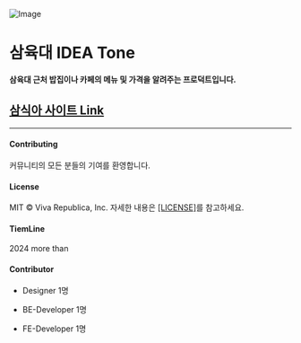 ![Image](https://github.com/user-attachments/assets/69777d5d-9e90-4710-87c4-8ac42d6453ba)

# 삼육대 IDEA Tone

<b>
삼육대 근처 밥집이나 카페의
메뉴 및 가격을 알려주는 프로덕트입니다.</b>

## [삼식아 사이트 Link](https://samsika.site/)

---

#### Contributing

커뮤니티의 모든 분들의 기여를 환영합니다.

#### License

MIT © Viva Republica, Inc. 자세한 내용은 [[LICENSE]](https://github.com/kss2002/ThreeSix/blob/main/LICENSE)를 참고하세요.

#### TiemLine

2024 more than

#### Contributor

- Designer 1명

- BE-Developer 1명

- FE-Developer 1명
